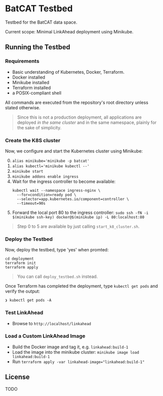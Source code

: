 # BatCAT Testbed

Testbed for the BatCAT data space.

Current scope: Minimal LinkAhead deployment using Minikube.

## Running the Testbed

### Requirements

* Basic understanding of Kubernetes, Docker, Terraform.
* Docker installed
* Minikube installed
* Terraform installed
* a POSIX-compliant shell

All commands are executed from the repository's root directory unless stated otherwise.

> Since this is not a production deployment, all applications are deployed _in the same cluster_ and in the
> same namespace, plainly for the sake of simplicity.

### Create the K8S cluster

Now, we configure and start the Kubernetes cluster using Minikube:

0. `alias minikube='minikube -p batcat'`
1. `alias kubectl='minikube kubectl --'`
2. `minikube start`
3. `minikube addons enable ingress`
4. Wait for the ingress controller to become available:
    ```
    kubectl wait --namespace ingress-nginx \
      --for=condition=ready pod \
      --selector=app.kubernetes.io/component=controller \
      --timeout=90s
    ```
5. Forward the local port 80 to the ingress controller:
    `sudo ssh -fN -i $(minikube ssh-key) docker@$(minikube ip) -L 80:localhost:80`

> Step 0 to 5 are available by just calling `start_k8_cluster.sh`.

### Deploy the Testbed

Now, deploy the testbed, type 'yes' when promted:

```
cd deployment
terraform init
terraform apply
```

> You can call `deploy_testbed.sh` instead.


Once Terraform has completed the deployment, type `kubectl get pods` and verify the output:

```shell
❯ kubectl get pods -A
```

### Test LinkAhead

* Browse to `http://localhost/linkahead`

### Load a Custom LinkAhead Image

* Build the Docker image and tag it, e.g. `linkahead:build-1`
* Load the image into the minikube cluster:
    `minikube image load linkahead:build-1`
* Run `terraform apply -var linkahead-image="linkahead:build-1"`

## License

TODO
